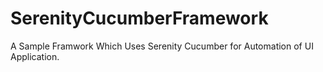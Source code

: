 # SerenityCucumberFramework

A Sample Framwork Which Uses Serenity Cucumber for Automation of UI Application.
